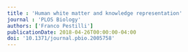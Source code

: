 ```yaml
---
title : 'Human white matter and knowledge representation'
journal : 'PLOS Biology'
authors: ['Franco Pestilli']
publicationDate: 2018-04-26T00:00:00-04:00
doi: '10.1371/journal.pbio.2005758'
---
```

